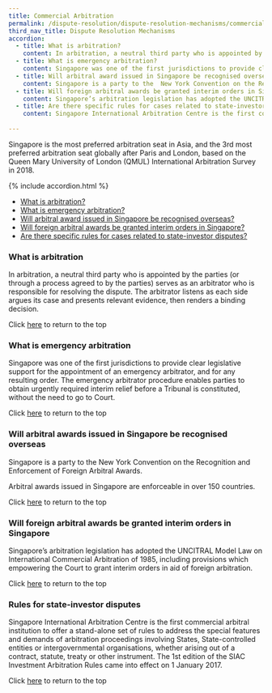 ```yaml
---
title: Commercial Arbitration
permalink: /dispute-resolution/dispute-resolution-mechanisms/commercial-arbitration/
third_nav_title: Dispute Resolution Mechanisms
accordion:
  - title: What is arbitration?
    content: In arbitration, a neutral third party who is appointed by the parties (or through a process agreed to by the parties) serves as an arbitrator who is responsible for              resolving the dispute. The arbitrator listens as each side argues its case and presents relevant evidence, then renders a binding decision.
  - title: What is emergency arbitration?
    content: Singapore was one of the first jurisdictions to provide clear legislative support for the appointment of an emergency arbitrator, and for any resulting order. The emergency arbitrator procedure enables parties to obtain urgently required interim relief before a Tribunal is constituted, without the need to go to Court.
  - title: Will arbitral award issued in Singapore be recognised overseas?
    content: Singapore is a party to the  New York Convention on the Recognition and Enforcement of Foreign Arbitral Awards.<br><br>Arbitral awards issued in Singapore are enforceable in over 150 countries.
  - title: Will foreign arbitral awards be granted interim orders in Singapore?
    content: Singapore’s arbitration legislation has adopted the UNCITRAL Model Law on International Commercial Arbitration of 1985, including provisions which empowering the Court to grant interim orders in aid of foreign arbitration.Singapore’s arbitration legislation has adopted the UNCITRAL Model Law on International Commercial Arbitration of 1985, including provisions which empowering the Court to grant interim orders in aid of foreign arbitration.
  - title: Are there specific rules for cases related to state-investor disputes?
    content: Singapore International Arbitration Centre is the first commercial arbitral institution to offer a stand-alone set of rules to address the special features and demands of arbitration proceedings involving States, State-controlled entities or intergovernmental organisations, whether arising out of a contract, statute, treaty or other instrument. The 1st edition of the SIAC Investment Arbitration Rules came into effect on 1 January 2017.
  
---
```

Singapore is the most preferred arbitration seat in Asia, and the 3rd most preferred arbitration seat globally after Paris and London, based on the Queen Mary University of London (QMUL) International Arbitration Survey in 2018.

{% include accordion.html %}

- [What is arbitration?](#what-is-arbitration)
- [What is emergency arbitration?](#what-is-emergency-arbitration)
- [Will arbitral award issued in Singapore be recognised overseas?](#arbitration-recognition)
- [Will foreign arbitral awards be granted interim orders in Singapore?](#arbitration-interim-measures)
- [Are there specific rules for cases related to state-investor disputes?](#rule-state-investor-disputes)


### <a name="what-is-arbitration"></a> What is arbitration

In arbitration, a neutral third party who is appointed by the parties (or through a process agreed to by the parties) serves as an arbitrator who is responsible for resolving the dispute. The arbitrator listens as each side argues its case and presents relevant evidence, then renders a binding decision.


Click [here](*TOP) to return to the top


### <a name="what-is-emergency-arbitration"></a> What is emergency arbitration

Singapore was one of the first jurisdictions to provide clear legislative support for the appointment of an emergency arbitrator, and for any resulting order. The emergency arbitrator procedure enables parties to obtain urgently required interim relief before a Tribunal is constituted, without the need to go to Court.


Click [here](*TOP) to return to the top


### <a name="arbitration-recognition"></a> Will arbitral awards issued in Singapore be recognised overseas

Singapore is a party to the  New York Convention on the Recognition and Enforcement of Foreign Arbitral Awards.

Arbitral awards issued in Singapore are enforceable in over 150 countries.


Click [here](*TOP) to return to the top


### <a name="arbitration-interim-measures"></a> Will foreign arbitral awards be granted interim orders in Singapore

Singapore’s arbitration legislation has adopted the UNCITRAL Model Law on International Commercial Arbitration of 1985, including provisions which empowering the Court to grant interim orders in aid of foreign arbitration.


Click [here](*TOP) to return to the top


### <a name="rule-state-investor-disputes"></a> Rules for state-investor disputes

Singapore International Arbitration Centre is the first commercial arbitral institution to offer a stand-alone set of rules to address the special features and demands of arbitration proceedings involving States, State-controlled entities or intergovernmental organisations, whether arising out of a contract, statute, treaty or other instrument. The 1st edition of the SIAC Investment Arbitration Rules came into effect on 1 January 2017.


Click [here](*TOP) to return to the top
